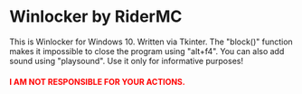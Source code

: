 # Winlocker by RiderMC
This is Winlocker for Windows 10. Written via Tkinter. 
The "block()" function makes it impossible to close the program using "alt+f4". You can also add sound using "playsound". Use it only for informative purposes!

<h4 style="color: red">I AM NOT RESPONSIBLE FOR YOUR ACTIONS.</h4>
